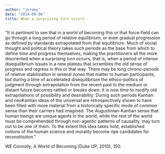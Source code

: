 ```yaml
---
author: "jeremy"
date: "2014-09-06"
title: When a surprising turn occurs
---
```


"It is pertinent to see that in a world of becoming this or that force-field can go through a long period of relative equilibrium, or even gradual progression as defined by standards extrapolated from that equilibrium. Much of social thought and political theory takes such periods as the base from which to define time and progress themselves, making the practitioners all the more disoriented when a surprising turn occurs, that is, when a period of intense disequilibrium issues in a new plateau that scrambles the old sense of progress and regress in this or that way. There may be long chrono-periods of relative stabilization in several zones that matter to human participants, but during a time of accelerated disequilibrium the ethico-politics of judgment through extrapolation from the recent past to the medium or distant future becomes rattled or breaks down. It is now time to modify old extrapolations of possibility and desirability. During such periods Kantian and neoKantian ideas of the universal are retrospectively shown to have been filled with more material from a historically specific mode of common sense than their carriers had imagined. The Augustinian-Kantian sense that human beings are unique agents in the world, while the rest of the world must be comprehended through non-agentic patterns of causality, may turn out to be one of them. To the extent this idea takes hold, established notions of the human science and morality become ripe candidates for reconstitution."

WE Connolly, A World of Becoming (Duke UP, 2010), 150.